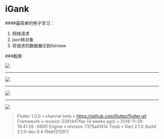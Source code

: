 # iGank
####最简单的例子学习：   
1. 网络请求  
2. json转对象  
3. 将请求的数据展示到listview  



###截屏:

![](./screenshot/1.png)     
                   
-----

![](./screenshot/2.png)        
            

----

![](./screenshot/3.png)     
                  

----

![](./screenshot/4.png)                 















 


>Flutter 1.0.0 • channel beta • https://github.com/flutter/flutter.git
Framework • revision 5391447fae (4 weeks ago) • 2018-11-29 19:41:26 -0800
Engine • revision 7375a0f414
Tools • Dart 2.1.0 (build 2.1.0-dev.9.4 f9ebf21297)
